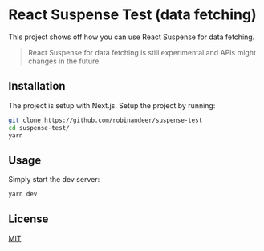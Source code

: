 # React Suspense Test (data fetching)

This project shows off how you can use React Suspense for data fetching.

> React Suspense for data fetching is still experimental and APIs might changes in the future.

## Installation

The project is setup with Next.js. Setup the project by running:

```bash
git clone https://github.com/robinandeer/suspense-test
cd suspense-test/
yarn
```

## Usage

Simply start the dev server:

```bash
yarn dev
```

## License

[MIT](https://choosealicense.com/licenses/mit/)
